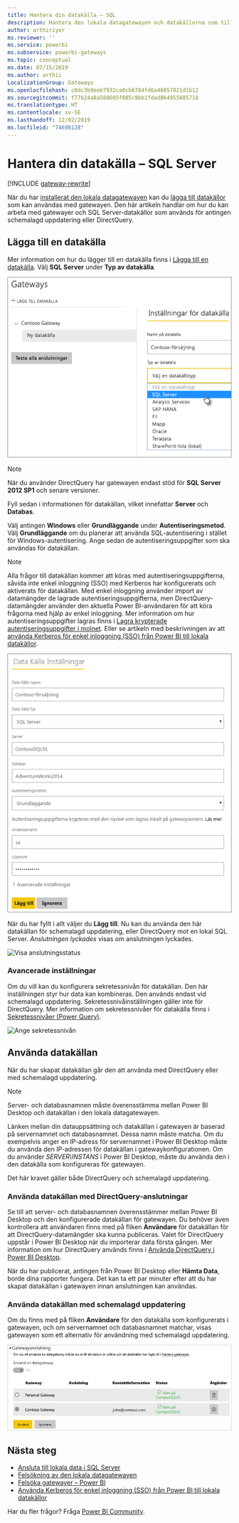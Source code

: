 ```yaml
---
title: Hantera din datakälla – SQL
description: Hantera den lokala datagatewayen och datakällorna som tillhör denna gateway.
author: arthiriyer
ms.reviewer: ''
ms.service: powerbi
ms.subservice: powerbi-gateways
ms.topic: conceptual
ms.date: 07/15/2019
ms.author: arthii
LocalizationGroup: Gateways
ms.openlocfilehash: c0dc3b9eeb7932ca0cb6784fd6a46857821d1b12
ms.sourcegitcommit: f77b24a8a588605f005c9bb1fdad864955885718
ms.translationtype: HT
ms.contentlocale: sv-SE
ms.lasthandoff: 12/02/2019
ms.locfileid: "74698128"
---
```

# <a name="manage-your-data-source---sql-server"></a>Hantera din datakälla – SQL Server

[!INCLUDE [gateway-rewrite](includes/gateway-rewrite.md)]

När du har [installerat den lokala datagatewayen](/data-integration/gateway/service-gateway-install) kan du [lägga till datakällor](service-gateway-data-sources.md#add-a-data-source) som kan användas med gatewayen. Den här artikeln handlar om hur du kan arbeta med gatewayer och SQL Server-datakällor som används för antingen schemalagd uppdatering eller DirectQuery.

## <a name="add-a-data-source"></a>Lägga till en datakälla

Mer information om hur du lägger till en datakälla finns i [Lägga till en datakälla](service-gateway-data-sources.md#add-a-data-source). Välj **SQL Server** under **Typ av datakälla**.

![Välja SQL Server-datakälla](media/service-gateway-enterprise-manage-sql/datasourcesettings2.png)

> [!NOTE]
> När du använder DirectQuery har gatewayen endast stöd för **SQL Server 2012 SP1** och senare versioner.

Fyll sedan i informationen för datakällan, vilket innefattar **Server** och **Databas**. 

Välj antingen **Windows** eller **Grundläggande** under **Autentiseringsmetod**. Välj **Grundläggande** om du planerar att använda SQL-autentisering i stället för Windows-autentisering. Ange sedan de autentiseringsuppgifter som ska användas för datakällan.

> [!NOTE]
> Alla frågor till datakällan kommer att köras med autentiseringsuppgifterna, såvida inte enkel inloggning (SSO) med Kerberos har konfigurerats och aktiverats för datakällan. Med enkel inloggning använder import av datamängder de lagrade autentiseringsuppgifterna, men DirectQuery-datamängder använder den aktuella Power BI-användaren för att köra frågorna med hjälp av enkel inloggning. Mer information om hur autentiseringsuppgifter lagras finns i [Lagra krypterade autentiseringsuppgifter i molnet](service-gateway-data-sources.md#store-encrypted-credentials-in-the-cloud). Eller se artikeln med beskrivningen av att [använda Kerberos för enkel inloggning (SSO) från Power BI till lokala datakällor](service-gateway-sso-kerberos.md).

![Fylla i inställningarna för datakälla](media/service-gateway-enterprise-manage-sql/datasourcesettings3.png)

När du har fyllt i allt väljer du **Lägg till**. Nu kan du använda den här datakällan för schemalagd uppdatering, eller DirectQuery mot en lokal SQL Server. *Anslutningen lyckades* visas om anslutningen lyckades.

![Visa anslutningsstatus](media/service-gateway-enterprise-manage-sql/datasourcesettings4.png)

### <a name="advanced-settings"></a>Avancerade inställningar

Om du vill kan du konfigurera sekretessnivån för datakällan. Den här inställningen styr hur data kan kombineras. Den används endast vid schemalagd uppdatering. Sekretessnivåinställningen gäller inte för DirectQuery. Mer information om sekretessnivåer för datakälla finns i [Sekretessnivåer (Power Query)](https://support.office.com/article/Privacy-levels-Power-Query-CC3EDE4D-359E-4B28-BC72-9BEE7900B540).

![Ange sekretessnivån](media/service-gateway-enterprise-manage-sql/datasourcesettings9.png)

## <a name="use-the-data-source"></a>Använda datakällan

När du har skapat datakällan går den att använda med DirectQuery eller med schemalagd uppdatering.

> [!NOTE]
> Server- och databasnamnen måste överensstämma mellan Power BI Desktop och datakällan i den lokala datagatewayen.

Länken mellan din datauppsättning och datakällan i gatewayen är baserad på servernamnet och databasnamnet. Dessa namn måste matcha. Om du exempelvis anger en IP-adress för servernamnet i Power BI Desktop måste du använda den IP-adressen för datakällan i gatewaykonfigurationen. Om du använder *SERVER\INSTANS* i Power BI Desktop, måste du använda den i den datakälla som konfigureras för gatewayen.

Det här kravet gäller både DirectQuery och schemalagd uppdatering.

### <a name="use-the-data-source-with-directquery-connections"></a>Använda datakällan med DirectQuery-anslutningar

Se till att server- och databasnamnen överensstämmer mellan Power BI Desktop och den konfigurerade datakällan för gatewayen. Du behöver även kontrollera att användaren finns med på fliken **Användare** för datakällan för att DirectQuery-datamängder ska kunna publiceras. Valet för DirectQuery uppstår i Power BI Desktop när du importerar data första gången. Mer information om hur DirectQuery används finns i [Använda DirectQuery i Power BI Desktop](desktop-use-directquery.md).

När du har publicerat, antingen från Power BI Desktop eller **Hämta Data**, borde dina rapporter fungera. Det kan ta ett par minuter efter att du har skapat datakällan i gatewayen innan anslutningen kan användas.

### <a name="use-the-data-source-with-scheduled-refresh"></a>Använda datakällan med schemalagd uppdatering

Om du finns med på fliken **Användare** för den datakälla som konfigurerats i gatewayen, och om servernamnet och databasnamnet matchar, visas gatewayen som ett alternativ för användning med schemalagd uppdatering.

![Visa användarna](media/service-gateway-enterprise-manage-sql/powerbi-gateway-enterprise-schedule-refresh.png)

## <a name="next-steps"></a>Nästa steg

* [Ansluta till lokala data i SQL Server](service-gateway-sql-tutorial.md)
* [Felsökning av den lokala datagatewayen](/data-integration/gateway/service-gateway-tshoot)
* [Felsöka gatewayer – Power BI](service-gateway-onprem-tshoot.md)
* [Använda Kerberos för enkel inloggning (SSO) från Power BI till lokala datakällor](service-gateway-sso-kerberos.md)

Har du fler frågor? Fråga [Power BI Community](https://community.powerbi.com/).

